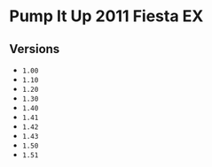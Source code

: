 # Pump It Up 2011 Fiesta EX

## Versions

* `1.00`
* `1.10`
* `1.20`
* `1.30`
* `1.40`
* `1.41`
* `1.42`
* `1.43`
* `1.50`
* `1.51`
